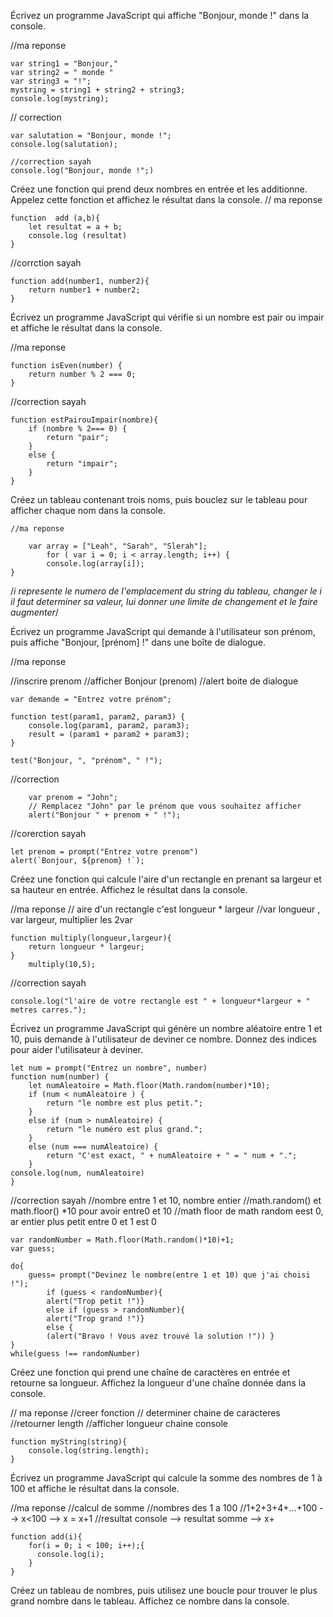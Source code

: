 Écrivez un programme JavaScript qui affiche "Bonjour, monde !" dans la console.

//ma reponse

    var string1 = "Bonjour," 
    var string2 = " monde "
    var string3 = "!";
    mystring = string1 + string2 + string3;
    console.log(mystring);

 // correction
 
    var salutation = "Bonjour, monde !";
    console.log(salutation);

    //correction sayah
    console.log("Bonjour, monde !";)

Créez une fonction qui prend deux nombres en entrée et les additionne. Appelez cette fonction et affichez le résultat dans la console.
// ma reponse

    function  add (a,b){
        let resultat = a + b;
        console.log (resultat)
    }

//corrction sayah

    function add(number1, number2){
        return number1 + number2;
    }

Écrivez un programme JavaScript qui vérifie si un nombre est pair ou impair et affiche le résultat dans la console.

//ma reponse

    function isEven(number) { 
        return number % 2 === 0; 
    }
//correction sayah

    function estPairouImpair(nombre){
        if (nombre % 2=== 0) {
            return "pair";
        }
        else {
            return "impair";
        }
    }

Créez un tableau contenant trois noms, puis bouclez sur le tableau pour afficher chaque nom dans la console.

    //ma reponse

        var array = ["Leah", "Sarah", "Slerah"];
            for ( var i = 0; i < array.length; i++) {
            console.log(array[i]);
    }
/*i represente le numero de l'emplacement du string du tableau, changer le i il faut determiner sa valeur, lui donner une limite de changement et le faire augmenter*/



Écrivez un programme JavaScript qui demande à l'utilisateur son prénom, puis affiche "Bonjour, [prénom] !" dans une boîte de dialogue.

//ma reponse

//inscrire prenom
//afficher Bonjour (prenom)
//alert boite de dialogue

    var demande = "Entrez votre prénom";
 <!-- phrase1 + phrase2 = phrase3 -->


    function test(param1, param2, param3) {
        console.log(param1, param2, param3);
        result = (param1 + param2 + param3);
    }

    test("Bonjour, ", "prénom", " !");

//correction

        var prenom = "John"; 
        // Remplacez "John" par le prénom que vous souhaitez afficher
        alert("Bonjour " + prenom + " !");

//corerction sayah

    let prenom = prompt("Entrez votre prenom")
    alert(`Bonjour, ${prenom} !`);

Créez une fonction qui calcule l'aire d'un rectangle en prenant sa largeur et sa hauteur en entrée. Affichez le résultat dans la console.

//ma reponse
// aire d'un rectangle c'est longueur * largeur
//var longueur , var largeur, multiplier les 2var

    function multiply(longueur,largeur){
        return longueur * largeur;
    }
        multiply(10,5);

//correction sayah

    console.log("l'aire de votre rectangle est " + longueur*largeur + " metres carres.");


Écrivez un programme JavaScript qui génère un nombre aléatoire entre 1 et 10, puis demande à l'utilisateur de deviner ce nombre. Donnez des indices pour aider l'utilisateur à deviner.



    let num = prompt("Entrez un nombre", number)
    function num(number) {
        let numAleatoire = Math.floor(Math.random(number)*10);
        if (num < numAleatoire ) {
            return "le nombre est plus petit.";
        } 
        else if (num > numAleatoire) {
            return "le numéro est plus grand.";
        }
        else (num === numAleatoire) {
            return "C'est exact, " + numAleatoire + " = " num + ".";
        }
    console.log(num, numAleatoire)
    }

//correction sayah
    //nombre entre 1 et 10, nombre entier
    //math.random() et math.floor() *10 pour avoir entre0 et 10
    //math floor de math random eest 0, ar entier plus petit entre 0 et 1 est 0

<!-- +1 par ce que le math random choisira entre 0 et 10 et nous on veut 1 et 10; -->
    var randomNumber = Math.floor(Math.random()*10)+1;
    var guess;

    do{
        guess= prompt("Devinez le nombre(entre 1 et 10) que j'ai choisi !");
            if (guess < randomNumber){
            alert("Trop petit !")}
            else if (guess > randomNumber){
            alert("Trop grand !")}
            else {
            (alert("Bravo ! Vous avez trouvé la solution !")) }
    }
    while(guess !== randomNumber)
    


Créez une fonction qui prend une chaîne de caractères en entrée et retourne sa longueur. Affichez la longueur d'une chaîne donnée dans la console.

// ma reponse
//creer fonction
// determiner chaine de caracteres
//retourner length
//afficher longueur chaine console

    function myString(string){
        console.log(string.length);
    }



Écrivez un programme JavaScript qui calcule la somme des nombres de 1 à 100 et affiche le résultat dans la console.

//ma reponse
//calcul de somme
//nombres des 1 a 100
//1+2+3+4+...+100 --> x<100 --> x = x+1
//resultat console --> resultat somme --> x+

    function add(i){
        for(i = 0; i < 100; i++);{ 
          console.log(i);
        }
    }
Créez un tableau de nombres, puis utilisez une boucle pour trouver le plus grand nombre dans le tableau. Affichez ce nombre dans la console.